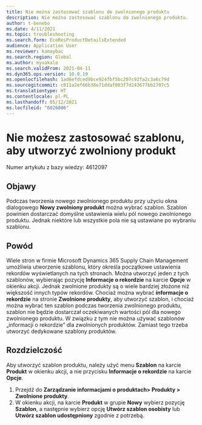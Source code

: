 ```yaml
---
title: Nie można zastosować szablonu do zwolnionego produktu
description: Nie można zastosować szablonu do zwolnionego produktu.
author: t-benebo
ms.date: 4/11/2021
ms.topic: troubleshooting
ms.search.form: EcoResProductDetailsExtended
audience: Application User
ms.reviewer: kamaybac
ms.search.region: Global
ms.author: myvakalo
ms.search.validFrom: 2021-04-11
ms.dyn365.ops.version: 10.0.19
ms.openlocfilehash: 1ad6efdced9bce924fbf5bc207c92fa2c3a6c79d
ms.sourcegitcommit: c011a2ef66b38e71ddaf003f7d243677bb2707c5
ms.translationtype: HT
ms.contentlocale: pl-PL
ms.lasthandoff: 05/12/2021
ms.locfileid: "6026806"
---
```

# <a name="you-cant-apply-a-template-to-create-a-released-product"></a>Nie możesz zastosować szablonu, aby utworzyć zwolniony produkt

Numer artykułu z bazy wiedzy: 4612097

## <a name="symptoms"></a>Objawy

Podczas tworzenia nowego zwolnionego produktu przy użyciu okna dialogowego **Nowy zwolniony produkt** można wybrać szablon. Szablon powinien dostarczać domyślne ustawienia wielu pól nowego zwolnionego produktu. Jednak niektóre lub wszystkie pola nie są ustawiane po wybraniu szablonu.

## <a name="cause"></a>Powód

Wiele stron w firmie Microsoft Dynamics 365 Supply Chain Management umożliwia utworzenie szablonu, który określa początkowe ustawienia rekordów wyświetlanych na tych stronach. Można utworzyć jeden z tych szablonów, wybierając pozycję **Informacje o rekordzie** na karcie **Opcje** w okienku akcji. Jednak zwolnione produkty są o wiele bardziej złożone niż większość innych typów rekordów. Chociaż można wybrać **informacje o rekordzie** na stronie **Zwolnione produkty**, aby utworzyć szablon, i chociaż można wybrać ten szablon podczas tworzenia zwolnionego produktu, szablon nie będzie dostarczał oczekiwanych wartości pól dla nowego zwolnionego produktu. W związku z tym nie można używać szablonów „informacji o rekordzie” dla zwolnionych produktów. Zamiast tego trzeba utworzyć dedykowane szablony produktów.

## <a name="resolution"></a>Rozdzielczość

Aby utworzyć szablon produktu, należy użyć menu **Szablon** na karcie **Produkt** w okienku akcji, a nie przycisku **Informacje o rekordzie** na karcie **Opcje**.

1. Przejdź do **Zarządzanie informacjami o produktach\> Produkty \> Zwolnione produkty**.
1. W okienku akcji, na karcie **Produkt** w grupie **Nowy** wybierz pozycję **Szablon**, a następnie wybierz opcję **Utwórz szablon osobisty** lub **Utwórz szablon udostępniony** zgodnie z potrzebą.
